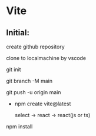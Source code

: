 # Vite

## Initial:

create github repository

clone to localmachine by vscode

git init

git branch -M main

git push -u origin main

- npm create vite@latest

    select -> react -> react(js or ts)
    
npm install



